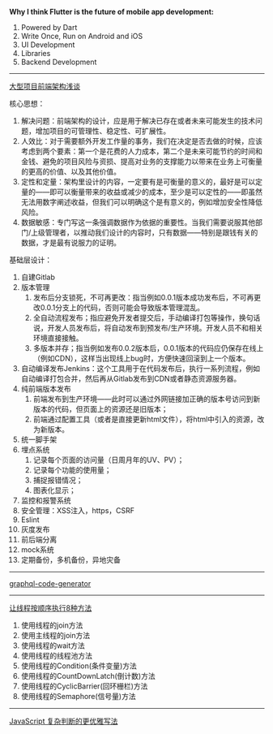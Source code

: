 **Why I think Flutter is the future of mobile app development:**

1. Powered by Dart
2. Write Once, Run on Android and iOS
3. UI Development
4. Libraries
5. Backend Development

---

[大型项目前端架构浅谈](https://juejin.im/post/5cea1f705188250640005472)

核心思想：
1. 解决问题：前端架构的设计，应是用于解决已存在或者未来可能发生的技术问题，增加项目的可管理性、稳定性、可扩展性。
2. 人效比：对于需要额外开发工作量的事务，我们在决定是否去做的时候，应该考虑到两个要素：第一个是花费的人力成本，第二个是未来可能节约的时间和金钱、避免的项目风险与资损、提高对业务的支撑能力以带来在业务上可衡量的更高的价值、以及其他价值。
3. 定性和定量：架构里设计的内容，一定要有是可衡量的意义的，最好是可以定量的——即可以衡量带来的收益或减少的成本，至少是可以定性的——即虽然无法用数字阐述收益，但我们可以明确这个是有意义的，例如增加安全性降低风险。
4. 数据敏感：专门写这一条强调数据作为依据的重要性。当我们需要说服其他部门/上级管理者，以推动我们设计的内容时，只有数据——特别是跟钱有关的数据，才是最有说服力的证明。

基础层设计：
1. 自建Gitlab
2. 版本管理
    1. 发布后分支锁死，不可再更改：指当例如0.0.1版本成功发布后，不可再更改0.0.1分支上的代码，否则可能会导致版本管理混乱。
    2. 全自动流程发布；指应避免开发者提交后，手动编译打包等操作，换句话说，开发人员发布后，将自动发布到预发布/生产环境。开发人员不和相关环境直接接触。
    3. 多版本并存；指当例如发布0.0.2版本后，0.0.1版本的代码应仍保存在线上（例如CDN），这样当出现线上bug时，方便快速回滚到上一个版本。
3. 自动编译发布Jenkins：这个工具用于在代码发布后，执行一系列流程，例如自动编译打包合并，然后再从Gitlab发布到CDN或者静态资源服务器。
4. 纯前端版本发布
    1. 前端发布到生产环境——此时可以通过外网链接加正确的版本号访问到新版本的代码，但页面上的资源还是旧版本；
    2. 前端通过配置工具（或者是直接更新html文件），将html中引入的资源，改为新版本。
5. 统一脚手架
6. 埋点系统
    1. 记录每个页面的访问量（日周月年的UV、PV）；
    2. 记录每个功能的使用量；
    3. 捕捉报错情况；
    4. 图表化显示；
7. 监控和报警系统
8. 安全管理：XSS注入，https，CSRF
9. Eslint
10. 灰度发布
11. 前后端分离
12. mock系统
13. 定期备份，多机备份，异地灾备

---

[graphql-code-generator](https://github.com/dotansimha/graphql-code-generator)

---

[让线程按顺序执行8种方法](https://www.cnblogs.com/wenjunwei/p/10573289.html)
1. 使用线程的join方法
2. 使用主线程的join方法
3. 使用线程的wait方法
4. 使用线程的线程池方法
5. 使用线程的Condition(条件变量)方法
6. 使用线程的CountDownLatch(倒计数)方法
7. 使用线程的CyclicBarrier(回环栅栏)方法
8. 使用线程的Semaphore(信号量)方法

---

[JavaScript 复杂判断的更优雅写法](https://juejin.im/post/5bdfef86e51d453bf8051bf8)
